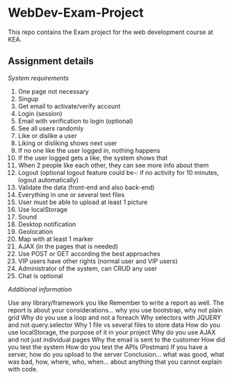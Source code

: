 # WebDev-Exam-Project
This repo contains the Exam project for the web development course at KEA.

## Assignment details

*System requirements*

1. One page not necessary
2. Singup
3. Get email to activate/verify account
4. Login (session)
5. Email with verification to login (optional)
6. See all users randomly
7. Like or dislike a user
8. Liking or disliking shows next user
9. If no one like the user logged in, nothing happens
10. If the user logged gets a like, the system shows that
11. When 2 people like each other, they can see more info about them
12. Logout (optional logout feature could be-: if no activity for 10 minutes, logout automatically)
13. Validate the data (front-end and also back-end)
14. Everything in one or several text files
15. User must be able to upload at least 1 picture
16. Use localStorage
17. Sound
18. Desktop notification
19. Geolocation
20. Map with at least 1 marker
21. AJAX (in the pages that is needed)
22. Use POST or GET according the best approaches
23. VIP users have other rights (normal user and VIP users)
24. Administrator of the system, can CRUD any user
25. Chat is optional

*Additional information*

Use any library/framework you like
Remember to write a report as well.
The report is about your considerations... why you use bootstrap, why not plain grid
Why do you use a loop and not a foreach
Why selectors with JQUERY and not query.selector
Why 1 file vs several files to store data
How do you use localStorage, the purpose of it in your project
Why do you use AJAX and not just individual pages
Why the email is sent to the customer
How did you test the system
How do you test the APIs (Postman)
If you have a server, how do you upload to the server
Conclusion... what was good, what was bad, how, where, who, when... about anything that you cannot explain with code.
